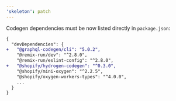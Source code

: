 ```yaml
---
'skeleton': patch
---
```


Codegen dependencies must be now listed directly in `package.json`:

```diff
{
  "devDependencies": {
+   "@graphql-codegen/cli": "5.0.2",
    "@remix-run/dev": "^2.8.0",
    "@remix-run/eslint-config": "^2.8.0",
+   "@shopify/hydrogen-codegen": "^0.3.0",
    "@shopify/mini-oxygen": "^2.2.5",
    "@shopify/oxygen-workers-types": "^4.0.0",
    ...
  }
}
```
